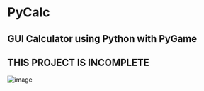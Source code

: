 # PyCalc
GUI Calculator using Python with PyGame
---
## THIS PROJECT IS INCOMPLETE
![image](https://user-images.githubusercontent.com/102239949/189154747-86da9e45-1268-4f65-964c-94eda6e1322b.png)
